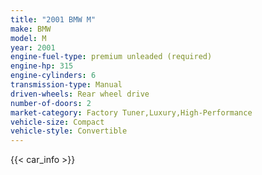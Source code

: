 ```yaml
---
title: "2001 BMW M"
make: BMW
model: M
year: 2001
engine-fuel-type: premium unleaded (required)
engine-hp: 315
engine-cylinders: 6
transmission-type: Manual
driven-wheels: Rear wheel drive
number-of-doors: 2
market-category: Factory Tuner,Luxury,High-Performance
vehicle-size: Compact
vehicle-style: Convertible
---
```


{{< car_info >}}
